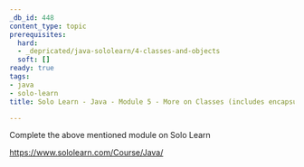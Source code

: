 ```yaml
---
_db_id: 448
content_type: topic
prerequisites:
  hard:
  - _depricated/java-sololearn/4-classes-and-objects
  soft: []
ready: true
tags:
- java
- solo-learn
title: Solo Learn - Java - Module 5 - More on Classes (includes encapsulation) - Deprecated

---
```


Complete the above mentioned module on Solo Learn

https://www.sololearn.com/Course/Java/